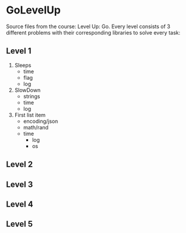 # GoLevelUp
Source files from the course: Level Up: Go. Every level consists of 3 different problems with their corresponding libraries to solve every task:
## Level 1
1. Sleeps
   - time
   - flag
   - log
2. SlowDown
   - strings
   - time
   - log
3. First list item
   - encoding/json
   - math/rand
   - time
	 - log
	 - os
## Level 2
## Level 3
## Level 4
## Level 5

